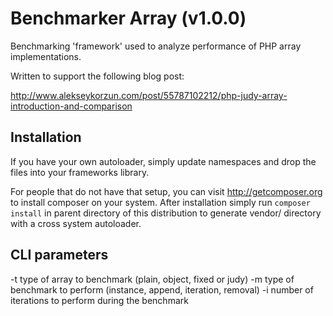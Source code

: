 Benchmarker Array (v1.0.0)
==========================

Benchmarking 'framework' used to analyze performance of PHP array implementations.

Written to support the following blog post:

http://www.alekseykorzun.com/post/55787102212/php-judy-array-introduction-and-comparison

Installation
-----

If you have your own autoloader, simply update namespaces and drop the files
into your frameworks library.

For people that do not have that setup, you can visit http://getcomposer.org to install
composer on your system. After installation simply run `composer install` in parent
directory of this distribution to generate vendor/ directory with a cross system autoloader.

CLI parameters
----

-t type of array to benchmark (plain, object, fixed or judy)
-m type of benchmark to perform (instance, append, iteration, removal)
-i number of iterations to perform during the benchmark
